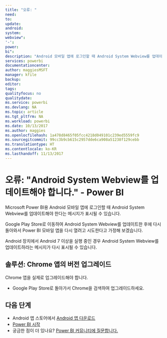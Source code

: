 ```yaml
---
title: "오류: "
need: 
to: 
update: 
android: 
system: 
webview": 
'-': 
power: 
bi": 
description: "Android 모바일 앱에 로그인할 때 Android System Webview를 업데이트해야 한다는 메시지가 표시될 수 있습니다."
services: powerbi
documentationcenter: 
author: maggiesMSFT
manager: kfile
backup: 
editor: 
tags: 
qualityfocus: no
qualitydate: 
ms.service: powerbi
ms.devlang: NA
ms.topic: article
ms.tgt_pltfrm: NA
ms.workload: powerbi
ms.date: 10/13/2017
ms.author: maggies
ms.openlocfilehash: 1a478d8465f05fcc4218d049101c239ed5559fc9
ms.sourcegitcommit: 99cc3b9cb615c2957dde6ca908a51238f129cebb
ms.translationtype: HT
ms.contentlocale: ko-KR
ms.lasthandoff: 11/13/2017
---
```

# <a name="error-need-to-update-android-system-webview---power-bi"></a>오류: "Android System Webview를 업데이트해야 합니다." - Power BI
Microsoft Power BI용 Android 모바일 앱에 로그인할 때 Android System Webview를 업데이트해야 한다는 메시지가 표시될 수 있습니다. 

Google Play Store로 이동하여 Android System Webview를 업데이트한 후에 다시 돌아와서 Power BI 모바일 앱을 다시 열려고 시도한다고 가정해 보겠습니다. 

Android 장치에서 Android 7 이상을 실행 중인 경우 Android System Webview를 업데이트하라는 메시지가 다시 표시될 수 있습니다. 

## <a name="solution-upgrade-your-version-of-the-chrome-app"></a>솔루션: Chrome 앱의 버전 업그레이드
Chrome 앱을 실제로 업그레이드해야 합니다. 

* Google Play Store로 돌아가서 Chrome을 검색하여 업그레이드하세요.

## <a name="next-steps"></a>다음 단계
* Android 앱 스토어에서 [Android 앱 다운로드](http://go.microsoft.com/fwlink/?LinkID=544867)
* [Power BI 시작](service-get-started.md)
* 궁금한 점이 더 있나요? [Power BI 커뮤니티에 질문합니다.](http://community.powerbi.com/)

